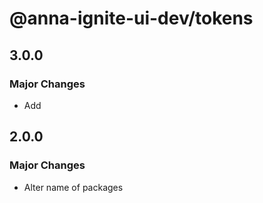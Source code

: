 # @anna-ignite-ui-dev/tokens

## 3.0.0

### Major Changes

- Add

## 2.0.0

### Major Changes

- Alter name of packages
